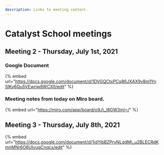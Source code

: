 ```yaml
---
description: Links to meeting content.
---
```


# Catalyst School meetings

## Meeting 2 - Thursday, July 1st, 2021

### Google Document

{% embed url="https://docs.google.com/document/d/1DVGQCtxPCq86JXAX9v8m1YnSlKy6Qu5VEwrjw8WCXlI/edit" %}

### Meeting notes from today on Miro board.

{% embed url="https://miro.com/app/board/o9J\_l8GW3mI=/" %}



## Meeting 3 - Thursday, July 8th, 2021

{% embed url="https://docs.google.com/document/d/1idYibBZPrvNLqdM\_u2BLECRdKmnMNr6O6UIyuqCnqcs/edit" %}



